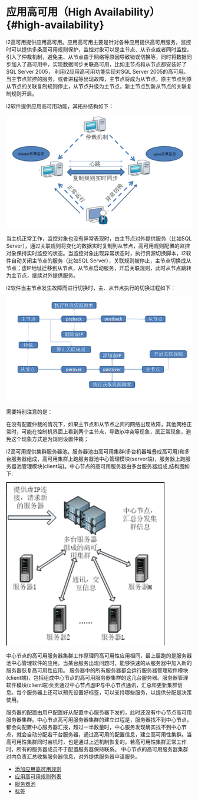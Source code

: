 # 应用高可用（High Availability） {#high-availability}

i2高可用提供应用高可用。应用高可用主要是针对各种应用提供高可用服务，监控时可以提供多条高可用规则保护，监控对象可以是主节点、从节点或者同时监控，引入了仲裁机制，避免主、从节点由于网络等原因导致错误切换等，同时将数据同步加入了高可用中，实现数据同步关联高可用，比如主节点和从节点都安装好了SQL Server 2005， 利用i2应用高可用功能实现对SQL Server 2005的高可用。当主节点监控的服务，或者进程等出现故障，主节点将成为从节点，原主节点到原从节点的关联复制规则停止，从节点升级为主节点，新主节点到新从节点的关联复制规则开启。

i2软件提供应用高可用功能，其拓扑结构如下：

![](/assets/V6.028142.png)

当主机正常工作，监控对象也没有异常表现时，由主节点对外提供服务（比如SQL Server），通过关联规则将变化的数据实时复制到从节点，高可用规则配置的监控对象保持实时监控的状态。当监控对象出现异常状态时，执行资源切换脚本，i2软件自动关闭主节点的服务（比如SQL Server），关联规则被停止，主节点切换成从节点；虚IP地址迁移到从节点，从节点启动服务，开启关联规则，此时从节点跳转为主节点，继续对外提供服务。

i2软件当主节点发生故障而进行切换时，主、从节点执行的切换过程如下：

![](/assets/V7.1.2019011414.png)

需要特别注意的是：

在没有配置仲裁的情况下，如果主节点和从节点之间的网络出现故障，其他网络正常时，可能在控制机界面上看到两个主节点，导致ip冲突等现象，属正常现象，避免这个现象方式是为规则设置仲裁；

i2高可用提供集群服务器池。服务器池由高可用集群(多台机器堆叠成高可用)和多台服务器组成，高可用集群上跑服务器池中心管理模块(server端)，服务器上跑服务器池管理模块(client端)。中心节点的高可用服务器由多台服务器组成,结构图如下:

![](/assets/20190410110137.png)

中心节点的高可用服务器集群工作原理同高可用性应用相同，最上层跑的是服务器池中心管理软件的应用。当某台服务出现问题时，能够快速的从服务器中加入新的服务器恢复高可用性应用。
服务器中的所有服务器都会运行服务器管理软件模块(client端)，包括组成中心节点的高可用服务器集群的这几台服务器。服务器管理软件模块(client端)负责通过中心节点虚IP与中心节点通讯，汇总和更新集群信息。每个服务器上还可以预先设置好标签，可以支持哪些服务，以提供分配是决策使用。

服务器的配置由用户配置好从配置中心服务器下发的，此时还没有中心节点高可用服务器集群。中心节点高可用服务器集群的建立过程是，服务器找不到中心节点，都会向配置中心服务器汇报，超过一半数量时，中心服务发现确实找不到中心节点，就会自动分配若干台服务器，通过高可用的配置信息，建立高可用性集群。当高可用性集群同时宕机时，也是通过上述机制恢复的。若高可用性集群正常工作时，所有的服务器成员不于配置服务器保持联系。
中心节点的高可用服务器集群对内负责汇总收集服务器信息，对外提供服务器申请服务。

 * [添加应用高可用规则](new_ha_rep.md)
 * [应用高可用规则列表](ha_management.md)
 * [服务器池](ha_cls_pool.md)
 * [标签](ha_service_label.md)




